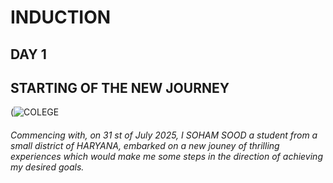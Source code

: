 # INDUCTION
## DAY 1
## STARTING OF THE NEW JOURNEY
(![COLEGE](https://github.com/user-attachments/assets/2c8159a7-c92d-429b-ae07-d5a3a4e9348a)
###### Commencing with, on 31 st of July 2025, I SOHAM SOOD a student from a small district of HARYANA, embarked on a new jouney of thrilling experiences which would make me some steps in the direction of achieving my desired goals.
